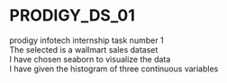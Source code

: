 # PRODIGY_DS_01
prodigy infotech internship task number 1\
The selected is a wallmart sales dataset\
I have chosen seaborn to visualize the data\
I have given the histogram of three continuous variables
